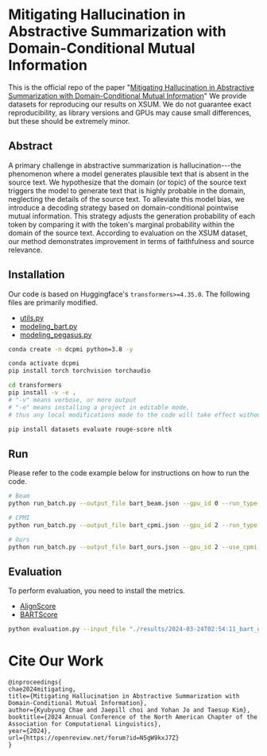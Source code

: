 # Mitigating Hallucination in Abstractive Summarization with Domain-Conditional Mutual Information

This is the official repo of the paper "[Mitigating Hallucination in Abstractive Summarization with Domain-Conditional Mutual Information](https://openreview.net/forum?id=N5gW9kxJ7Z)" We provide datasets for reproducing our results on XSUM. We do not guarantee exact reproducibility, as library versions and GPUs may cause small differences, but these should be extremely minor.


## Abstract
A primary challenge in abstractive summarization is hallucination---the phenomenon where a model generates plausible text that is absent in the source text. We hypothesize that the domain (or topic) of the source text triggers the model to generate text that is highly probable in the domain, neglecting the details of the source text. To alleviate this model bias, we introduce a decoding strategy based on domain-conditional pointwise mutual information. This strategy adjusts the generation probability of each token by comparing it with the token's marginal probability within the domain of the source text. According to evaluation on the XSUM dataset, our method demonstrates improvement in terms of faithfulness and source relevance.


## Installation 
Our code is based on Huggingface's `transformers>=4.35.0`.
The following files are primarily modified.

* [utils.py](https://github.com/qqplot/dcpmi/blob/main/transformers/src/transformers/generation/utils.py)
* [modeling_bart.py](https://github.com/qqplot/dcpmi/blob/main/transformers/src/transformers/models/bart/modeling_bart.py)
* [modeling_pegasus.py](https://github.com/qqplot/dcpmi/blob/main/transformers/src/transformers/models/pegasus/modeling_pegasus.py)


```bash
conda create -n dcpmi python=3.8 -y

conda activate dcpmi
pip install torch torchvision torchaudio

cd transformers
pip install -v -e .
# "-v" means verbose, or more output
# "-e" means installing a project in editable mode,
# thus any local modifications made to the code will take effect without reinstallation.

pip install datasets evaluate rouge-score nltk
```



## Run
Please refer to the code example below for instructions on how to run the code.

```sh
# Beam 
python run_batch.py --output_file bart_beam.json --gpu_id 0 --run_type beam --batch_size 2

# CPMI
python run_batch.py --output_file bart_cpmi.json --gpu_id 2 --run_type cpmi --batch_size 2

# Ours
python run_batch.py --output_file bart_ours.json --gpu_id 2 --use_cpmi --run_type ours --use_language_model --domain_type "prompt_keyword" --prompt "in summary" --batch_size 2
```


## Evaluation

To perform evaluation, you need to install the metrics.
- [AlignScore](https://github.com/yuh-zha/AlignScore)
- [BARTScore](https://github.com/neulab/BARTScore)


```bash
python evaluation.py --input_file "./results/2024-03-24T02:54:11_bart_ours.json" --output_file "eval.json" --batch_size 64 
```


# Cite Our Work
```
@inproceedings{
chae2024mitigating,
title={Mitigating Hallucination in Abstractive Summarization with Domain-Conditional Mutual Information},
author={Kyubyung Chae and Jaepill choi and Yohan Jo and Taesup Kim},
booktitle={2024 Annual Conference of the North American Chapter of the Association for Computational Linguistics},
year={2024},
url={https://openreview.net/forum?id=N5gW9kxJ7Z}
}
```